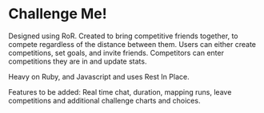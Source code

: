 # Challenge Me!

Designed using RoR.
Created to bring competitive friends together, to compete regardless of the distance between them.
Users can either create competitions, set goals, and invite friends.
Competitors can enter competitions they are in and update stats.

Heavy on Ruby, and Javascript and uses Rest In Place.

Features to be added: Real time chat, duration, mapping runs, leave competitions and additional challenge charts and choices.
